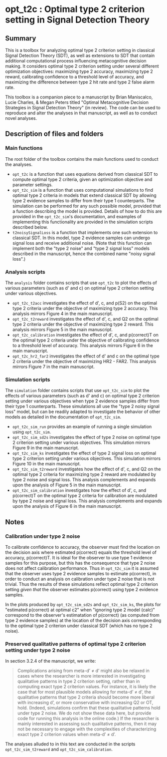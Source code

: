 # opt_t2c : Optimal type 2 criterion setting in Signal Detection Theory

## Summary

This is a toolbox for analyzing optimal type 2 criterion setting in classical Signal Detection Theory (SDT), as well as extensions to SDT that contain additional computational process influencing metacognitive decision making. It considers optimal type 2 criterion setting under several different optimization objectives: maximizing type 2 accuracy, maximizing type 2 reward, calibrating confidence to a threshold level of accuracy, and maximizing the difference between type 2 hit rate and type 2 false alarm rate.

This toolbox is a companion piece to a manuscript by Brian Maniscalco, Lucie Charles, & Megan Peters titled "Optimal Metacognitive Decision Strategies in Signal Detection Theory" (in review). The code can be used to reproduce and alter the analyses in that manuscript, as well as to conduct novel analyses.

## Description of files and folders

### Main functions

The root folder of the toolbox contains the main functions used to conduct the analyses.

- `opt_t2c` is a function that uses equations derived from classical SDT to compute optimal type 2 criteria, given an optimization objective and parameter settings.
- `opt_t2c_sim` is a function that uses computational simulations to find optimal type 2 criteria in models that extend classical SDT by allowing type 2 evidence samples to differ from their type 1 counterparts. The simulation can be performed for any such possible model, provided that a function describing the model is provided. Details of how to do this are provided in the `opt_t2c_sim`'s documentation, and examples of implementing this functionality are provided in the simulation scripts described below.
- `t2noisySignalLoss` is a function that implements one such extension to classical SDT. In this model, type 2 evidence samples can undergo signal loss and receive additional noise. (Note that this function can implement both the "type 2 noise" and "type 2 signal loss" models described in the manuscript, hence the combined name "noisy signal loss".)

### Analysis scripts

The `analysis` folder contains scripts that use `opt_t2c` to plot the effects of various parameters (such as d' and c) on optimal type 2 criterion setting under various objectives.

- `opt_t2c_t2acc` investigates the effect of d', c, and p(S2) on the optimal type 2 criteria under the objective of maximizing type 2 accuracy. This analysis mirrors Figure 4 in the main manuscript.
- `opt_t2c_t2reward` investigates the effect of d', c, and Q2 on the optimal type 2 criteria under the objective of maximizing type 2 reward. This analysis mirrors Figure 5 in the main manuscript.
- `opt_t2c_calibration` investigates the effect of d', c, and p(correct)T on the optimal type 2 criteria under the objective of calibrating confidence to a threshold level of accuracy. This analysis mirrors Figure 6 in the main manuscript.
- `opt_t2c_hr2_far2` investigates the effect of d' and c on the optimal type 2 criteria under the objective of maximizing HR2 - FAR2. This analysis mirrors Figure 7 in the main manuscript.

### Simulation scripts

The `simulation` folder contains scripts that use `opt_t2c_sim` to plot the effects of various parameters (such as d' and c) on optimal type 2 criterion setting under various objectives when type 2 evidence samples differ from their type 1 counterparts. These simulations all use the "type 2 noisy signal loss" model, but can be readily adapted to investigate the behavior of other models as detailed in the documentation of `opt_t2c_sim`.

- `opt_t2c_sim_run` provides an example of running a single simulation using `opt_t2c_sim`.
- `opt_t2c_sim_sd2s` investigates the effect of type 2 noise on optimal type 2 criterion setting under various objectives. This simulation mirrors Figure 9 in the main manuscript.
- `opt_t2c_sim_ks` investigates the effect of type 2 signal loss on optimal type 2 criterion setting under various objectives. This simulation mirrors Figure 10 in the main manuscript.
- `opt_t2c_sim_t2reward` investigates how the effect of d', c, and Q2 on the optimal type 2 criteria for maximizing type 2 reward are modulated by type 2 noise and signal loss. This analysis complements and expands upon the analysis of Figure 5 in the main manuscript.
- `opt_t2c_sim_calibration` investigates how the effect of d', c, and p(correct)T on the optimal type 2 criteria for calibration are modulated by type 2 noise and signal loss. This analysis complements and expands upon the analysis of Figure 6 in the main manuscript.

## Notes

### Calibration under type 2 noise

To calibrate confidence to accuracy, the observer must find the location on the decision axis where estimated p(correct) equals the threshold level of accuracy, p(correct)T. It is ideal for the observer to use type 1 evidence samples for this purpose, but this has the consequence that type 2 noise does not affect calibration performance. Thus in `opt_t2c_sim` it is assumed that the observer uses type 2 evidence samples to estimate p(correct), in order to conduct an analysis on calibration under type 2 noise that is not trivial. Thus the results of these simulations reflect optimal type 2 criterion setting *given that* the observer estimates p(correct) using type 2 evidence samples.

In the plots produced by `opt_t2c_sim_sd2s` and `opt_t2c_sim_ks`, the plots for "estimated p(correct) at optimal c2" when "ignoring type 2 model (calc)" correspond to the observer's estimatation of p(correct) (as computed from type 2 evidence samples) at the location of the decision axis corresponding to the optimal type 2 criterion under classical SDT (which has no type 2 noise).

### Preserved qualitative patterns of optimal type 2 criterion setting under type 2 noise

In section 3.2.4 of the manuscript, we write:

> Complications arising from meta-d’ ≠ d’ might also be relaxed in cases where the researcher is more interested in investigating qualitative patterns in type 2 criterion setting, rather than in computing exact type 2 criterion values. For instance, it is likely the case that for most plausible models allowing for meta-d’ ≠ d’, the qualitative patterns that type 2 criteria should become more liberal with increasing d’, or more conservative with increasing Q2 or OT, hold. (Indeed, simulations confirm that these qualitative  patterns hold under type 2 noise. We do not show these data here, but provide code for running this analysis in the online code.) If the researcher is mainly interested in assessing such qualitative patterns, then it may not be necessary to engage with the complexities of characterizing exact type 2 criterion values when meta-d’ ≠ d’.

The analyses alluded to in this text are conducted in the scripts `opt_t2c_sim_t2reward` and `opt_t2c_sim_calibration`.
